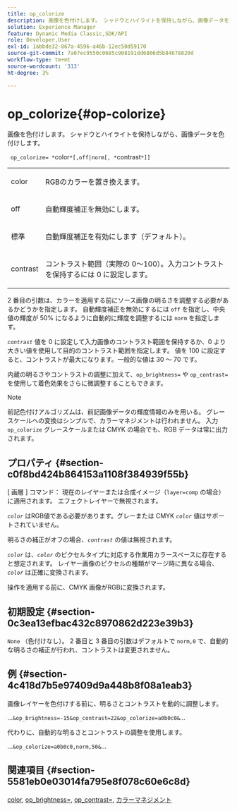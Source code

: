 ```yaml
---
title: op_colorize
description: 画像を色付けします。 シャドウとハイライトを保持しながら、画像データを色付けします。
solution: Experience Manager
feature: Dynamic Media Classic,SDK/API
role: Developer,User
exl-id: 1abbde32-867a-4596-a46b-12ec50d59170
source-git-commit: 7a07ec9550c0685c908191dd6806d5b84678820d
workflow-type: tm+mt
source-wordcount: '313'
ht-degree: 3%

---
```


# op_colorize{#op-colorize}

画像を色付けします。 シャドウとハイライトを保持しながら、画像データを色付けします。

` op_colorize= *`color`*[,off|norm[, *`contrast`*]]`

<table id="simpletable_768D6CDF3F734E7F89DC7AB2EAAC0C77"> 
 <tr class="strow"> 
  <td class="stentry"> <p> <span class="varname"> color </span> </p> </td> 
  <td class="stentry"> <p>RGBのカラーを置き換えます。 </p> </td> 
 </tr> 
 <tr class="strow"> 
  <td class="stentry"> <p> <span class="codeph"> off </span> </p> </td> 
  <td class="stentry"> <p>自動輝度補正を無効にします。 </p> </td> 
 </tr> 
 <tr class="strow"> 
  <td class="stentry"> <p> <span class="codeph"> 標準 </span> </p> </td> 
  <td class="stentry"> <p>自動輝度補正を有効にします（デフォルト）。 </p> </td> 
 </tr> 
 <tr class="strow"> 
  <td class="stentry"> <p> <span class="varname"> contrast </span> </p> </td> 
  <td class="stentry"> <p>コントラスト範囲（実際の 0～100）。入力コントラストを保持するには 0 に設定します。 </p> </td> 
 </tr> 
</table>

2 番目の引数は、カラーを適用する前にソース画像の明るさを調整する必要があるかどうかを指定します。 自動輝度補正を無効にするには `off` を指定し、中央値の輝度が 50% になるように自動的に輝度を調整するには `norm` を指定します。

*`contrast`* 値を 0 に設定して入力画像のコントラスト範囲を保持するか、0 より大きい値を使用して目的のコントラスト範囲を指定します。 値を 100 に設定すると、コントラストが最大になります。一般的な値は 30 ～ 70 です。

内蔵の明るさやコントラストの調整に加えて、`op_brightness=` や `op_contrast=` を使用して着色効果をさらに微調整することもできます。

>[!NOTE]
>
>前記色付けアルゴリズムは、前記画像データの輝度情報のみを用いる。 グレースケールへの変換はシンプルで、カラーマネジメントは行われません。 入力 `op_colorize` グレースケールまたは CMYK の場合でも、RGB データは常に出力されます。

## プロパティ {#section-c0f8bd424b864153a1108f384939f55b}

[ 画層 ] コマンド： 現在のレイヤーまたは合成イメージ（`layer=comp` の場合）に適用されます。 エフェクトレイヤーで無視されます。

*`color`* はRGB値である必要があります。グレーまたは CMYK *`color`* 値はサポートされていません。

明るさの補正がオフの場合、*`contrast`* の値は無視されます。

*`color`* は、*`color`* のピクセルタイプに対応する作業用カラースペースに存在すると想定されます。 レイヤー画像のピクセルの種類がマージ時に異なる場合、*`color`* は正確に変換されます。

操作を適用する前に、CMYK 画像がRGBに変換されます。

## 初期設定 {#section-0c3ea13efbac432c8970862d223e39b3}

`None` （色付けなし）。 2 番目と 3 番目の引数はデフォルトで `norm,0` で、自動的な明るさの補正が行われ、コントラストは変更されません。

## 例 {#section-4c418d7b5e97409d9a448b8f08a1eab3}

画像レイヤーを色付けする前に、明るさとコントラストを動的に調整します。

...`&op_brightness=-15&op_contrast=22&op_colorize=a0b0c0&`...

代わりに、自動的な明るさとコントラストの調整を使用します。

...`&op_colorize=a0b0c0,norm,50&`...

## 関連項目 {#section-5581eb0e03014fa795e8f078c60e6c8d}

[color](/help/aem-is-ir-api/is-api/http-ref/image-serving-api-ref/c-http-protocol-reference/c-data-types/r-is-http-color.md), [op_brightness=](../../../../../is-api/http-ref/image-serving-api-ref/c-http-protocol-reference/c-command-reference/r-op-brightness.md#reference-edf79dc41ae5411c80bec3ee3731c58a), [op_contrast=](../../../../../is-api/http-ref/image-serving-api-ref/c-http-protocol-reference/c-command-reference/r-op-contrast.md#reference-b26dfa9869fd43bebea0fbb8e9fe743d), [ カラーマネジメント ](../../../../../is-api/http-ref/image-serving-api-ref/c-http-protocol-reference/c-syntax-and-features/r-color-management.md#reference-c7e4a72d589145189f7e4bcb6b4544d7)
